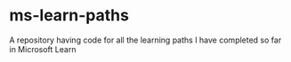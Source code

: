 # ms-learn-paths
A repository having code for all the learning paths I have completed so far in Microsoft Learn

